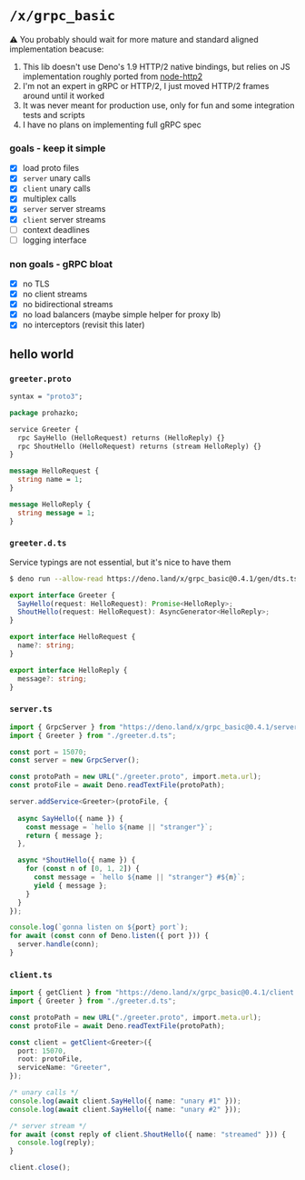# `/x/grpc_basic`

⚠️ You probably should wait for more mature and standard aligned implementation beacuse:
 1. This lib doesn't use Deno's 1.9 HTTP/2 native bindings, but relies on JS implementation roughly ported from [node-http2](https://github.com/molnarg/node-http2)
 2. I'm not an expert in gRPC or HTTP/2, I just moved HTTP/2 frames around until it worked 
 3. It was never meant for production use, only for fun and some integration tests and scripts
 4. I have no plans on implementing full gRPC spec 

### goals - keep it simple

- [x] load proto files
- [x] `server` unary calls
- [x] `client` unary calls
- [x] multiplex calls
- [x] `server` server streams
- [x] `client` server streams
- [ ] context deadlines
- [ ] logging interface

### non goals - gRPC bloat

- [x] no TLS
- [x] no client streams
- [x] no bidirectional streams
- [x] no load balancers (maybe simple helper for proxy lb)
- [x] no interceptors (revisit this later)

## hello world

### `greeter.proto`

```proto
syntax = "proto3";

package prohazko;

service Greeter {
  rpc SayHello (HelloRequest) returns (HelloReply) {}
  rpc ShoutHello (HelloRequest) returns (stream HelloReply) {}
}

message HelloRequest {
  string name = 1;
}

message HelloReply {
  string message = 1;
}
```

### `greeter.d.ts`

Service typings are not essential, but it's nice to have them

```sh
$ deno run --allow-read https://deno.land/x/grpc_basic@0.4.1/gen/dts.ts ./greeter.proto > ./greeter.d.ts
```

```ts
export interface Greeter {
  SayHello(request: HelloRequest): Promise<HelloReply>;
  ShoutHello(request: HelloRequest): AsyncGenerator<HelloReply>;
}

export interface HelloRequest {
  name?: string;
}

export interface HelloReply {
  message?: string;
}
```

### `server.ts`

```ts
import { GrpcServer } from "https://deno.land/x/grpc_basic@0.4.1/server.ts";
import { Greeter } from "./greeter.d.ts";

const port = 15070;
const server = new GrpcServer();

const protoPath = new URL("./greeter.proto", import.meta.url);
const protoFile = await Deno.readTextFile(protoPath);

server.addService<Greeter>(protoFile, {
  
  async SayHello({ name }) {
    const message = `hello ${name || "stranger"}`;
    return { message };
  },

  async *ShoutHello({ name }) {
    for (const n of [0, 1, 2]) {
      const message = `hello ${name || "stranger"} #${n}`;
      yield { message };
    }
  }
});

console.log(`gonna listen on ${port} port`);
for await (const conn of Deno.listen({ port })) {
  server.handle(conn);
}

```

### `client.ts`

```ts
import { getClient } from "https://deno.land/x/grpc_basic@0.4.1/client.ts";
import { Greeter } from "./greeter.d.ts";

const protoPath = new URL("./greeter.proto", import.meta.url);
const protoFile = await Deno.readTextFile(protoPath);

const client = getClient<Greeter>({
  port: 15070,
  root: protoFile,
  serviceName: "Greeter",
});

/* unary calls */
console.log(await client.SayHello({ name: "unary #1" }));
console.log(await client.SayHello({ name: "unary #2" }));

/* server stream */
for await (const reply of client.ShoutHello({ name: "streamed" })) {
  console.log(reply);
}

client.close();
```
